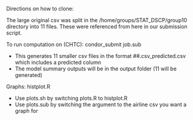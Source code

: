 Directions on how to clone:

The large original csv was split in the /home/groups/STAT_DSCP/group10 directory into 11 files. These were referenced from here in our submission script.

To run computation on (CHTC): condor_submit job.sub
- This generates 11 smaller csv files in the format ##.csv_predicted.csv which includes a predicted column
- The model summary outputs will be in the output folder (11 will be generated)

Graphs:
histplot.R
- Use plots.sh by switching plots.R to histplot.R
- Use plots.sub by switching the argument to the airline csv you want a graph for 
